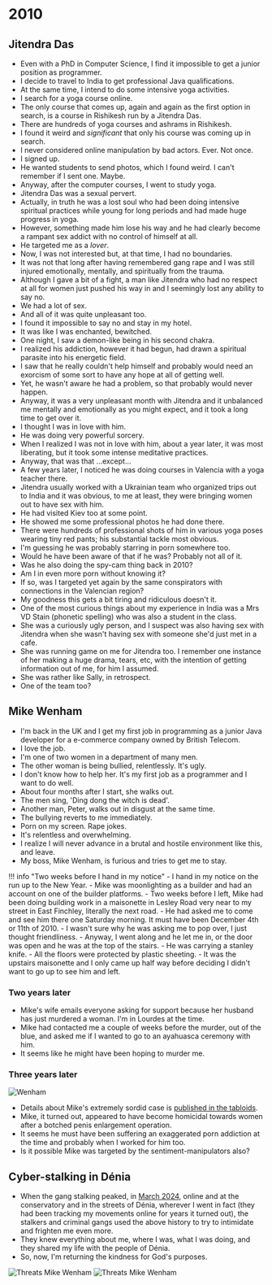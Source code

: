 # 2010

<div id="google_translate_element"></div>
<script type="text/javascript" src="//translate.google.com/translate_a/element.js?cb=googleTranslateElementInit"></script>
<script type="text/javascript">
function googleTranslateElementInit() {
  new google.translate.TranslateElement({pageLanguage: 'en'}, 'google_translate_element');
}
</script>

## Jitendra Das

- Even with a PhD in Computer Science, I find it impossible to get a junior position as programmer.
- I decide to travel to India to get professional Java qualifications.
- At the same time, I intend to do some intensive yoga activities.
- I search for a yoga course online.
- The only course that comes up, again and again as the first option in search, is a course in Rishikesh run by a Jitendra Das.
- There are hundreds of yoga courses and ashrams in Rishikesh. 
- I found it weird and *significant* that only his course was coming up in search.
- I never considered online manipulation by bad actors. Ever. Not once.
- I signed up.
- He wanted students to send photos, which I found weird. I can't remember if I sent one. Maybe.
- Anyway, after the computer courses, I went to study yoga.
- Jitendra Das was a sexual pervert.
- Actually, in truth he was a lost soul who had been doing intensive spiritual practices while young for long periods and had made huge progress in yoga.
- However, something made him lose his way and he had clearly become a rampant sex addict with no control of himself at all.
- He targeted me as a *lover*.
- Now, I was not interested but, at that time, I had no boundaries.
- It was not that long after having remembered gang rape and I was still injured emotionally, mentally, and spiritually from the trauma.
- Although I gave a bit of a fight, a man like Jitendra who had no respect at all for women just pushed his way in and I seemingly lost any ability to say no.
- We had a lot of sex.
- And all of it was quite unpleasant too.
- I found it impossible to say no and stay in my hotel.
- It was like I was enchanted, bewitched.
- One night, I saw a demon-like being in his second chakra.
- I realized his addiction, however it had begun, had drawn a spiritual parasite into his energetic field.
- I saw that he really couldn't help himself and probably would need an exorcism of some sort to have any hope at all of getting well.
- Yet, he wasn't aware he had a problem, so that probably would never happen.
- Anyway, it was a very unpleasant month with Jitendra and it unbalanced me mentally and emotionally as you might expect, and it took a long time to get over it.
- I thought I was in love with him. 
- He was doing very powerful sorcery.
- When I realized I was not in love with him, about a year later, it was most liberating, but it took some intense meditative practices.
- Anyway, that was that ...except...
- A few years later, I noticed he was doing courses in Valencia with a yoga teacher there.
- Jitendra usually worked with a Ukrainian team who organized trips out to India and it was obvious, to me at least, they were bringing women out to have sex with him.
- He had visited Kiev too at some point.
- He showed me some professional photos he had done there. 
- There were hundreds of professional shots of him in various yoga poses wearing tiny red pants; his substantial tackle most obvious.
- I'm guessing he was probably starring in porn somewhere too.
- Would he have been aware of that if he was? Probably not all of it.
- Was he also doing the spy-cam thing back in 2010?
- Am I in even more porn without knowing it?
- If so, was I targeted yet again by the same conspirators with connections in the Valencian region?
- My goodness this gets a bit tiring and ridiculous doesn't it.
- One of the most curious things about my experience in India was a Mrs VD Stain (phonetic spelling) who was also a student in the class.
- She was a curiously ugly person, and I suspect was also having sex with Jitendra when she wasn't having sex with someone she'd just met in a cafe.
- She was running game on me for Jitendra too. I remember one instance of her making a huge drama, tears, etc, with the intention of getting information out of me, for him I assumed.
- She was rather like Sally, in retrospect.
- One of the team too?

## Mike Wenham

- I'm back in the UK and I get my first job in programming as a junior Java developer for a e-commerce company owned by British Telecom.
- I love the job.
- I'm one of two women in a department of many men.
- The other woman is being bullied, relentlessly. It's ugly.
- I don't know how to help her. It's my first job as a programmer and I want to do well.
- About four months after I start, she walks out.
- The men sing, 'Ding dong the witch is dead'.
- Another man, Peter, walks out in disgust at the same time.
- The bullying reverts to me immediately.
- Porn on my screen. Rape jokes.
- It's relentless and overwhelming.
- I realize I will never advance in a brutal and hostile environment like this, and leave.
- My boss, Mike Wenham, is furious and tries to get me to stay.

!!! info "Two weeks before I hand in my notice"
    - I hand in my notice on the run up to the New Year.
    - Mike was moonlighting as a builder and had an account on one of the builder platforms.
    - Two weeks before I left, Mike had been doing building work in a maisonette in Lesley Road very near to my street in East Finchley, literally the next road.
    - He had asked me to come and see him there one Saturday morning. It must have been December 4th or 11th of 2010.
    - I wasn't sure why he was asking me to pop over, I just thought friendliness.
    - Anyway, I went along and he let me in, or the door was open and he was at the top of the stairs. 
    - He was carrying a stanley knife.
    - All the floors were protected by plastic sheeting.
    - It was the upstairs maisonette and I only came up half way before deciding I didn't want to go up to see him and left.

### Two years later

- Mike's wife emails everyone asking for support because her husband has just murdered a woman. I'm in Lourdes at the time.
- Mike had contacted me a couple of weeks before the murder, out of the blue, and asked me if I wanted to go to an ayahuasca ceremony with him.
- It seems like he might have been hoping to murder me.

### Three years later

![Wenham](../../content/images/wenham.png)

- Details about Mike's extremely sordid case is [published in the tabloids](https://www.mirror.co.uk/news/uk-news/michael-wenham-dad-who-decapitated-5071160).
- Mike, it turned out, appeared to have become homicidal towards women after a botched penis enlargement operation.
- It seems he must have been suffering an exaggerated porn addiction at the time and probably when I worked for him too.
- Is it possible Mike was targeted by the sentiment-manipulators also?

## Cyber-stalking in Dénia

- When the gang stalking peaked, in [March 2024](../2024/march.md), online and at the conservatory and in the streets of Dénia, wherever I went in fact (they had been tracking my movements online for years it turned out), the stalkers and criminal gangs used the above history to try to intimidate and frighten me even more. 
- They knew everything about me, where I was, what I was doing, and they shared my life with the people of Dénia.
- So, now, I'm returning the kindness for God's purposes. 

![Threats Mike Wenham](../../content/images/threats/mike-wenham/march-threats-mike-wenham-1.png)
![Threats Mike Wenham](../../content/images/threats/mike-wenham/march-threats-mike-wenham-2.png)

